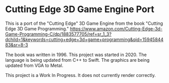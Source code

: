 # Cutting Edge 3D Game Engine Port

This is a port of the "Cutting Edge" 3D Game Engine from the book "Cutting Edge 3D Game Programming."
https://www.amazon.com/Cutting-Edge-3d-Game-Programming-C/dp/1883577705/ref=sr_1_3?dchild=1&keywords=cutting+edge+3d+game+programming&qid=1594584483&sr=8-3

The book was written in 1996. This project was started in 2020. The language is being updated from C++ to Swift. The graphics are being updated from VGA to Metal.

This project is a Work In Progress. It does not currently render correctly. 